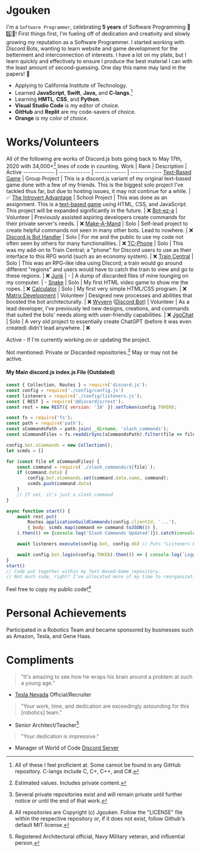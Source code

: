 # Jgouken
I'm a `Software Programmer`, celebrating **5 years** of Software Programming 🎉5️⃣🎉!
First things first, I'm fueling off of dedication and creativity and slowly growing my reputation as a Software Programmer. I started working with Discord Bots, wanting to learn website and game development for the betterment and interconnection of interests. I have a lot on my plate, but I learn quickly and effectively to ensure I produce the best material I can with the least amount of second-guessing. One day this name may land in the papers! 📰

- Applying to California Institute of Technology.
- Learned **JavaScript**, **Swift**, **Java,** and **C-langs**.[^4]
- Learning **HMTL**, **CSS**, and **Python**.
- **Visual Studio Code** is my editor of choice.
- **GitHub** and **Replit** are my code-savers of choice.
- **Orange** is my color of choice.

# Works/Volunteers
All of the following are works of Discord.js bots going back to May 17th, 2020 with 34,000+[^1] lines of code in counting.
Work  | Rank | Description | Active
------------- | ------------- | ------------- | -------------
[Text-Based Game](https://github.com/jgouken/text-based-game) | Group Project | This is a discord.js variant of my original text-based game done with a few of my friends. This is the biggest solo project I've tackled thus far, but due to hosting issues, it may not continue for a while. | ✅
[The Introvert Advantage](https://github.com/jgouken/the-introvert-advantage) | School Project | This was done as an assignment. This is a [text-based game](https://the-introvert-advantage.jgouken.repl.co/) using HTML, CSS, and JavaScript. This project will be expanded significantly in the future. | ❌
[Bot-ez-a](https://github.com/Jgouken/BOT-ez-a) | Volunteer | Previously assisted aspiring developers create commands for their private server's needs. | ❌
[Make-A-Mand](https://github.com/Jgouken/MakeAMand) | Solo | Self-lead project to create helpful commands not seen in many other bots. Lead to nowhere. | ❌
[Discord.js Bot Handler](https://github.com/Jgouken/Discord.js-Basic-Bot-Handler) | Solo | For me and the public to use my code not often seen by others for many functionalities. | ❌
[TC-Phone](https://github.com/Jgouken/TC-Phone) | Solo | This was my add-on to Train Central; a "phone" for Discord users to use as their interface to this RPG world (such as an economy system). | ❌
[Train Central](https://github.com/Jgouken/Train-Central) | Solo | This was an RPG-like idea using Discord; a train would go around different "regions" and users would have to catch the train to view and go to these regions. | ❌
[Junk](https://github.com/Jgouken/Junk) | - | A dump of discarded files of mine lounging on my computer. | -
[Snake](https://github.com/Jgouken/snake) | Solo | My first HTML video game to show me the ropes. | ❌
[Calculator](https://github.com/Jgouken/calculator) | Solo | My first very simple HTML/CSS program. | ❌
[Matrix Development](https://github.com/MatrixDevelopment-GH) | Volunteer | Designed new processes and abilities that boosted the bot architecturally. | ❌
[Wyvern](https://wyvern.host/) ([Discord Bot](https://discordbotlist.com/bots/wyvern)) | Volunteer | As a lead developer, I've previously led new designs, creations, and commands that suited the bots' needs along with user-friendly capabilities. | ❌
[JgoChat](https://github.com/Jgouken/JgoChat) | Solo | A very old project to essentially create ChatGPT (before it was even created) didn't lead anywhere. | ❌

Active - If I'm currently working on or updating the project.

Not mentioned: Private or Discarded repositories.[^2] May or may not be active.

#### My Main discord.js index.js File (Outdated)

```javascript
const { Collection, Routes } = require('discord.js');
const config = require('./config/config.js')
const listeners = require('./config/listeners.js');
const { REST } = require('@discordjs/rest');
const rest = new REST({ version: '10' }).setToken(config.TOKEN);

const fs = require('fs');
const path = require('path');
const sCommandsPath = path.join(__dirname, 'slash_commands');
const sCommandFiles = fs.readdirSync(sCommandsPath).filter(file => file.endsWith('.js'));

config.bot.sCommands = new Collection();
let scmds = []

for (const file of sCommandFiles) {
	const command = require(`./slash_commands/${file}`);
	if (command.data) {
		config.bot.sCommands.set(command.data.name, command);
		scmds.push(command.data)
	}
	// If not, it's just a slash command
}

async function start() {
	await rest.put(
		Routes.applicationGuildCommands(config.clientId, '...'),
		{ body: scmds.map(command => command.toJSON()) },
	).then(() => {console.log('Slash Commands Updated')}).catch(console.error);

	await listeners.execute(config.bot, config.db) // Puts "Listeners Executed" in the console

	await config.bot.login(config.TOKEN).then(() => { console.log(`Logged In`) })
}
start()
// Code put together within my Text-Based-Game repository.
// Not much code, right? I've allocated more of my time to reorganization, just so that I know exactly where what happens.
```
Feel free to copy my public code![^3]

# Personal Achievements
Participated in a Robotics Team and became sponsored by businesses such as Amazon, Tesla, and Gene Haas.

# Compliments

> "It's amazing to see how he wraps his brain around a problem at such a young age."
- [Tesla Nevada](https://www.tesla.com/gigafactory) Official/Recruiter
> "Your work, time, and dedication are exceedingly astounding for this [robotics] team."
- Senior Architect/Teacher[^5]
> "Your dedication is impressive."
- Manager of World of Code [Discord Server](http://discord.gg/program)

[^1]: Estimated values. Includes private content.
[^2]: Several private repositories exist and will remain private until further notice or until the end of that work.
[^3]: All repositories are Copyright (c) Jgouken. Follow the "LICENSE" file within the respective repository or, if it does not exist, follow Github's default MIT license.
[^4]: All of these I feel proficient at. Some cannot be found in any GitHub repository. C-langs include C, C+, C++, and C#.
[^5]: Registered Architectural official, Navy Military veteran, and influential person.
